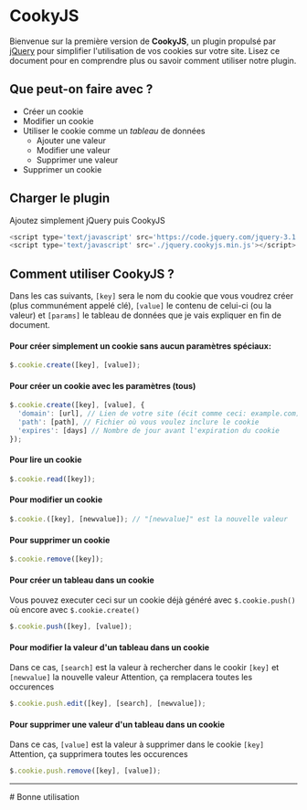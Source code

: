 # CookyJS
Bienvenue sur la première version de **CookyJS**, un plugin propulsé par [jQuery](http://jquery.com) pour simplifier l'utilisation de vos cookies sur votre site. Lisez ce document pour en comprendre plus ou savoir comment utiliser notre plugin.

## Que peut-on faire avec ?
* Créer un cookie
* Modifier un cookie
* Utiliser le cookie comme un _tableau_ de données
  * Ajouter une valeur
  * Modifier une valeur
  * Supprimer une valeur
* Supprimer un cookie

## Charger le plugin
Ajoutez simplement jQuery puis CookyJS
```javascript
<script type='text/javascript' src='https://code.jquery.com/jquery-3.1.1.min.js'></script>
<script type='text/javascript' src='./jquery.cookyjs.min.js'></script>
```

## Comment utiliser CookyJS ?
Dans les cas suivants, `[key]` sera le nom du cookie que vous voudrez créer (plus communément appelé clé), `[value]` le contenu de celui-ci (ou la valeur) et `[params]` le tableau de données que je vais expliquer en fin de document.
#### Pour créer simplement un cookie sans aucun paramètres spéciaux:
```javascript
$.cookie.create([key], [value]);
```
#### Pour créer un cookie avec les paramètres (tous)
```javascript
$.cookie.create([key], [value], {
  'domain': [url], // Lien de votre site (écit comme ceci: example.com)
  'path': [path], // Fichier où vous voulez inclure le cookie
  'expires': [days] // Nombre de jour avant l'expiration du cookie
});
```
#### Pour lire un cookie
```javascript
$.cookie.read([key]);
```
#### Pour modifier un cookie
```javascript
$.cookie.([key], [newvalue]); // "[newvalue]" est la nouvelle valeur
```
#### Pour supprimer un cookie
```javascript
$.cookie.remove([key]);
```
#### Pour créer un tableau dans un cookie
Vous pouvez executer ceci sur un cookie déjà généré avec `$.cookie.push()` où encore avec `$.cookie.create()`
```javascript
$.cookie.push([key], [value]);
```
#### Pour modifier la valeur d'un tableau dans un cookie
Dans ce cas, `[search]` est la valeur à rechercher dans le cookir `[key]` et `[newvalue]` la nouvelle valeur
Attention, ça remplacera toutes les occurences
```javascript
$.cookie.push.edit([key], [search], [newvalue]);
```
#### Pour supprimer une valeur d'un tableau dans un cookie
Dans ce cas, `[value]` est la valeur à supprimer dans le cookie `[key]`
Attention, ça supprimera toutes les occurences
```javascript
$.cookie.push.remove([key], [value]);
```
<hr>
# Bonne utilisation

